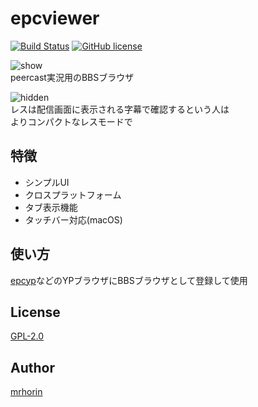 # epcviewer
[![Build Status](https://travis-ci.org/mrhorin/2ch-parser.svg?branch=master)](https://travis-ci.org/mrhorin/epcviewer)
[![GitHub license](https://img.shields.io/badge/license-GPLv2-blue.svg)](https://raw.githubusercontent.com/mrhorin/epcviewer/master/LICENSE)

![show](https://user-images.githubusercontent.com/6502717/26838433-08802a08-4b1b-11e7-8f81-9aafc7dddb62.png)  
peercast実況用のBBSブラウザ
  
![hidden](https://user-images.githubusercontent.com/6502717/26838455-191f6ba8-4b1b-11e7-894d-f2a99b709e32.png)  
レスは配信画面に表示される字幕で確認するという人は  
よりコンパクトなレスモードで


## 特徴
- シンプルUI
- クロスプラットフォーム
- タブ表示機能
- タッチバー対応(macOS)

## 使い方
[epcyp](https://github.com/mrhorin/epcyp)などのYPブラウザにBBSブラウザとして登録して使用

## License
[GPL-2.0](https://opensource.org/licenses/GPL-2.0)

## Author
[mrhorin](https://github.com/mrhorin)
